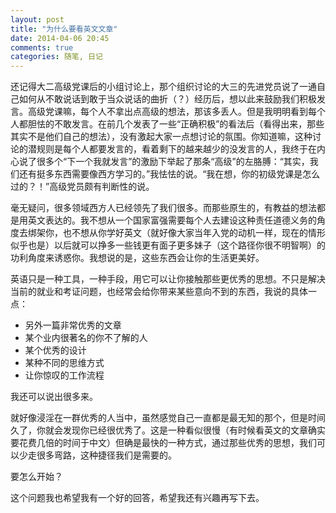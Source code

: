```yaml
---
layout: post
title: "为什么要看英文文章"
date: 2014-04-06 20:45
comments: true
categories: 随笔, 日记
---
```


还记得大二高级党课后的小组讨论上，那个组织讨论的大三的先进党员说了一通自己如何从不敢说话到敢于当众说话的曲折（？）经历后，想以此来鼓励我们积极发言。高级党课嘛，每个人不拿出点高级的想法，那该多丢人。但是我明明看到每个人都胆怯的不敢发言。在前几个发表了一些“正确积极”的看法后（看得出来，那些其实不是他们自己的想法），没有激起大家一点想讨论的氛围。你知道嘛，这种讨论的潜规则是每个人都要发言的，看着剩下的越来越少的没发言的人，我终于在内心说了很多个“下一个我就发言”的激励下举起了那条“高级”的左胳膊：“其实，我们还有挺多东西需要像西方学习的。”我怯怯的说。“我在想，你的初级党课是怎么过的？！”高级党员颇有判断性的说。

毫无疑问，很多领域西方人已经领先了我们很多。而那些原生的，有教益的想法都是用英文表达的。我不想从一个国家富强需要每个人去建设这种责任道德义务的角度去绑架你，也不想从你学好英文（就好像大家当年入党的动机一样，现在的情形似乎也是）以后就可以挣多一些钱更有面子更多妹子（这个路径你很不明智啊）的功利角度来诱惑你。我想说的是，这些东西会让你的生活更美好。

英语只是一种工具，一种手段，用它可以让你接触那些更优秀的思想。不只是解决当前的就业和考证问题，也经常会给你带来某些意向不到的东西，我说的具体一点：
- 另外一篇非常优秀的文章
- 某个业内很著名的你不了解的人
- 某个优秀的设计
- 某种不同的思维方式
- 让你惊叹的工作流程

我还可以说出很多来。

就好像浸淫在一群优秀的人当中，虽然感觉自己一直都是最无知的那个，但是时间久了，你就会发现你已经很优秀了。这是一种看似很慢（有时候看英文的文章确实要花费几倍的时间于中文）但确是最快的一种方式，通过那些优秀的思想，我们可以少走很多弯路，这种捷径我们是需要的。

要怎么开始？

这个问题我也希望我有一个好的回答，希望我还有兴趣再写下去。